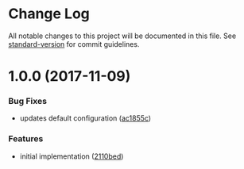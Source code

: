 # Change Log

All notable changes to this project will be documented in this file. See [standard-version](https://github.com/conventional-changelog/standard-version) for commit guidelines.

<a name="1.0.0"></a>
# 1.0.0 (2017-11-09)


### Bug Fixes

* updates default configuration ([ac1855c](https://github.com/cludden/tf-codebuild-trigger/commit/ac1855c))


### Features

* initial implementation ([2110bed](https://github.com/cludden/tf-codebuild-trigger/commit/2110bed))
